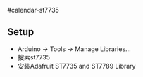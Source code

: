 #calendar-st7735

## Setup
* Arduino -> Tools -> Manage Libraries...
* 搜索st7735
* 安装Adafruit ST7735 and ST7789 Library

